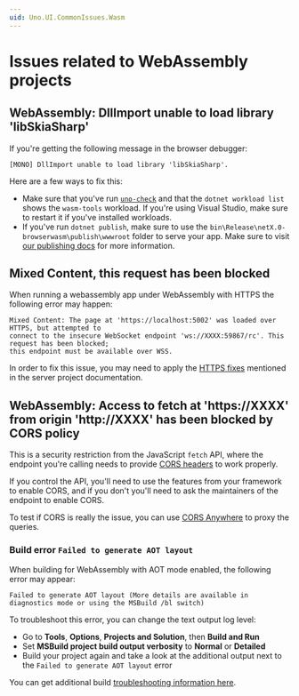 ```yaml
---
uid: Uno.UI.CommonIssues.Wasm
---
```


# Issues related to WebAssembly projects

## WebAssembly: DllImport unable to load library 'libSkiaSharp'

If you're getting the following message in the browser debugger:

```text
[MONO] DllImport unable to load library 'libSkiaSharp'.
```

Here are a few ways to fix this:

- Make sure that you've run [`uno-check`](xref:UnoCheck.UsingUnoCheck) and that the `dotnet workload list` shows the `wasm-tools` workload. If you're using Visual Studio, make sure to restart it if you've installed workloads.
- If you've run `dotnet publish`, make sure to use the `bin\Release\netX.0-browserwasm\publish\wwwroot` folder to serve your app. Make sure to visit [our publishing docs](xref:uno.publishing.overview) for more information.

## Mixed Content, this request has been blocked

When running a webassembly app under WebAssembly with HTTPS the following error may happen:

```
Mixed Content: The page at 'https://localhost:5002' was loaded over HTTPS, but attempted to 
connect to the insecure WebSocket endpoint 'ws://XXXX:59867/rc'. This request has been blocked;
this endpoint must be available over WSS.
```

In order to fix this issue, you may need to apply the [HTTPS fixes](xref:Uno.Guides.UsingTheServerProject#adjusting-for-https) mentioned in the server project documentation.

## WebAssembly: Access to fetch at 'https://XXXX' from origin 'http://XXXX' has been blocked by CORS policy

This is a security restriction from the JavaScript `fetch` API, where the endpoint you're calling needs to provide [CORS headers](https://developer.mozilla.org/en-US/docs/Web/HTTP/CORS) to work properly.

If you control the API, you'll need to use the features from your framework to enable CORS, and if you don't you'll need to ask the maintainers of the endpoint to enable CORS.

To test if CORS is really the issue, you can use [CORS Anywhere](https://cors-anywhere.herokuapp.com/) to proxy the queries.

### Build error `Failed to generate AOT layout`

When building for WebAssembly with AOT mode enabled, the following error may appear:

```console
Failed to generate AOT layout (More details are available in diagnostics mode or using the MSBuild /bl switch)
```

To troubleshoot this error, you can change the text output log level:

- Go to **Tools**, **Options**, **Projects and Solution**, then **Build and Run**
- Set **MSBuild project build output verbosity** to **Normal** or **Detailed**
- Build your project again and take a look at the additional output next to the `Failed to generate AOT layout` error

You can get additional build [troubleshooting information here](uno-builds-troubleshooting.md).

